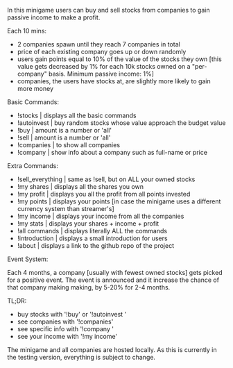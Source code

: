 In this minigame users can buy and sell stocks from companies to gain passive income to make a profit.

Each 10 mins:

- 2 companies spawn until they reach 7 companies in total
- price of each existing company goes up or down randomly
- users gain points equal to 10% of the value of the stocks they own [this value gets decreased by 1% for each 10k stocks owned on a "per-company" basis. Minimum passive income: 1%]
- companies, the users have stocks at, are slightly more likely to gain more money

Basic Commands:

- !stocks | displays all the basic commands
- !autoinvest <budget> | buy random stocks whose value approach the budget value
- !buy <company> <amount> | amount is a number or 'all'
- !sell <company> <amount> | amount is a number or 'all'
- !companies | to show all companies
- !company <company> | show info about a company such as full-name or price

Extra Commands:

- !sell_everything | same as !sell, but on ALL your owned stocks
- !my shares | displays all the shares you own
- !my profit | displays you all the profit from all points invested
- !my points | displays your points [in case the minigame uses a different currency system than streamer's]
- !my income | displays your income from all the companies
- !my stats | displays your shares + income + profit
- !all commands | displays literally ALL the commands
- !introduction | displays a small introduction for users
- !about | displays a link to the github repo of the project

Event System:

Each 4 months, a company [usually with fewest owned stocks] gets picked for a positive event.
The event is announced and it increase the chance of that company making making, by 5-20% for 2-4 months.


TL;DR:

- buy stocks with '!buy' or '!autoinvest <budget>'
- see companies with '!companies'
- see specific info with '!company <company>'
- see your income with '!my income'


The minigame and all companies are hosted locally.
As this is currently in the testing version, everything is subject to change.